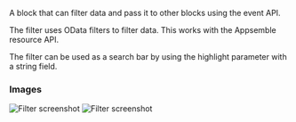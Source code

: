 A block that can filter data and pass it to other blocks using the event API.

The filter uses OData filters to filter data. This works with the Appsemble resource API.

The filter can be used as a search bar by using the highlight parameter with a string field.

### Images

![Filter screenshot](https://gitlab.com/appsemble/appsemble/-/raw/0.23.9/config/assets/filter.png)
![Filter screenshot](https://gitlab.com/appsemble/appsemble/-/raw/0.23.9/config/assets/filter-search-bar.png)

